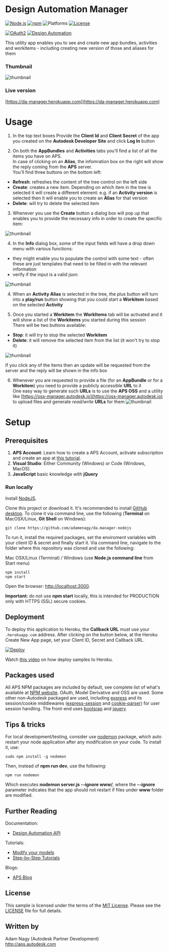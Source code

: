 # Design Automation Manager

[![Node.js](https://img.shields.io/badge/Node.js-10.16.2-blue.svg)](https://nodejs.org/)
[![npm](https://img.shields.io/badge/npm-6.9.0-blue.svg)](https://www.npmjs.com/)
![Platforms](https://img.shields.io/badge/platform-windows%20%7C%20osx%20%7C%20linux-lightgray.svg)
[![License](https://img.shields.io/:license-mit-blue.svg)](https://opensource.org/licenses/MIT)

[![OAuth2](https://img.shields.io/badge/OAuth2-v1-green.svg)](https://aps.autodesk.com/)
[![Design Automation](https://img.shields.io/badge/Design%20Automation-v3-green.svg)](https://aps.autodesk.com/)

This utility app enables you to see and create new app bundles, activities and workitems - including  creating new version of those and aliases for them

### Thumbnail

![thumbnail](/readme/AppBundles.png)

### Live version

[https://da-manager.herokuapp.com](https://da-manager.herokuapp.com)

# Usage

1. In the top text boxes Provide the **Client Id** and **Client Secret** of the app you created on the **Autodesk Developer Site** and click **Log In** button

2. On both the **AppBundles** and **Activities** tabs you'll find a list of all the items you have on APS.  \
In case of clicking on an **Alias**, the infomration box on the right will show the reply coming from the **APS** server. \
You'll find three buttons on the bottom left:
- **Refresh**: refreshes the content of the tree control on the left side
- **Create**: creates a new item. Depending on which item in the tree is selected it will create a different element: e.g. if an **Activity version** is selected then it will enable you to create an **Alias** for that version
- **Delete**: will try to delete the selected item

3. Whenever you use the **Create** button a dialog box will pop up that enables you to provide the necessary info in order to create the specific item:

![thumbnail](/readme/CreateAppBundle.png)

4. In the **Info** dialog box, some of the input fields will have a drop down menu with various functions:
- they might enable you to populate the control with some text - often these are just templates that need to be filled in with the relevant information
- verify if the input is a valid json:

![thumbnail](/readme/VerifyJson.png)

4. When an **Activity Alias** is selected in the tree, the plus button will turn into a **play/run** button showing that you could start a **Workitem** based on the selected **Activity**

5. Once you started a **Workitem** the **WorkItems** tab will be activated and it will show a list of the **Workitems** you started during this session \
There will be two buttons available:
- **Stop**: it will try to stop the selected **Workitem**
- **Delete**: it will remove the selected item from the list (it won't try to stop it)

![thumbnail](/readme/Workitems.png)

If you click any of the items then an update will be requested from the server and the reply will be shown in the info box

6. Whenever you are requested to provide a file (for an **AppBundle** or for a **Workitem**) you need to provide a publicly accessible **URL** to it \
One easy way to generate such **URLs** is to use the **APS OSS** and a utility like [https://oss-manager.autodesk.io](https://oss-manager.autodesk.io) to upload files and generate *read/write* **URLs** for them
![thumbnail](/readme/OssManagerPresignedUrl.png)

# Setup

## Prerequisites

1. **APS Account**: Learn how to create a APS Account, activate subscription and create an app at [this tutorial](https://tutorials.autodesk.io/). 
2. **Visual Studio**: Either Community (Windows) or Code (Windows, MacOS).
3. **JavaScript** basic knowledge with **jQuery**

### Run locally

Install [NodeJS](https://nodejs.org).

Clone this project or download it. It's recommended to install [GitHub desktop](https://desktop.github.com/). To clone it via command line, use the following (**Terminal** on MacOSX/Linux, **Git Shell** on Windows):

    git clone https://github.com/adamenagy/da.manager-nodejs

To run it, install the required packages, set the enviroment variables with your client ID & secret and finally start it. Via command line, navigate to the folder where this repository was cloned and use the following:

Mac OSX/Linux (Terminal) / Windows (use <b>Node.js command line</b> from Start menu)

    npm install
    npm start

Open the browser: [http://localhost:3000](http://localhost:3000).

**Important:** do not use **npm start** locally, this is intended for PRODUCTION only with HTTPS (SSL) secure cookies.

## Deployment

To deploy this application to Heroku, the **Callback URL** must use your `.herokuapp.com` address. After clicking on the button below, at the Heroku Create New App page, set your Client ID, Secret and Callback URL.

[![Deploy](https://www.herokucdn.com/deploy/button.svg)](https://heroku.com/deploy?template=https://github.com/adamenagy/da.manager-nodejs)

Watch [this video](https://www.youtube.com/watch?v=Oqa9O20Gj0c) on how deploy samples to Heroku.


## Packages used

All APS NPM packages are included by default, see complete list of what's available at [NPM website](https://www.npmjs.com/browse/keyword/autodesk). OAuth, Model Derivative and OSS are used. Some other non-Autodesk packaged are used, including [express](https://www.npmjs.com/package/express) and its session/cookie middlewares ([express-session](https://www.npmjs.com/package/express-session) and [cookie-parser](https://www.npmjs.com/package/cookie-parser)) for user session handling. The front-end uses [bootsrap](https://www.npmjs.com/package/bootstrap) and [jquery](https://www.npmjs.com/package/jquery).

## Tips & tricks

For local development/testing, consider use [nodemon](https://www.npmjs.com/package/nodemon) package, which auto restart your node application after any modification on your code. To install it, use:

    sudo npm install -g nodemon

Then, instead of <b>npm run dev</b>, use the following:

    npm run nodemon

Which executes **nodemon server.js --ignore www/**, where the **--ignore** parameter indicates that the app should not restart if files under **www** folder are modified.

## Further Reading

Documentation:

- [Design Automation API](https://aps.autodesk.com/en/docs/design-automation/v3/developers_guide/overview/)

Tutorials:

- [Modify your models](https://learnforge.autodesk.io/#/tutorials/modifymodels)
- [Step-by-Step Tutorials](https://aps.autodesk.com/en/docs/design-automation/v3/tutorials/)

Blogs:

- [APS Blog](https://aps.autodesk.com/blog)

## License

This sample is licensed under the terms of the [MIT License](http://opensource.org/licenses/MIT).
Please see the [LICENSE](LICENSE) file for full details.

## Written by

Adam Nagy (Autodesk Partner Development)<br />
http://aps.autodesk.com<br />
